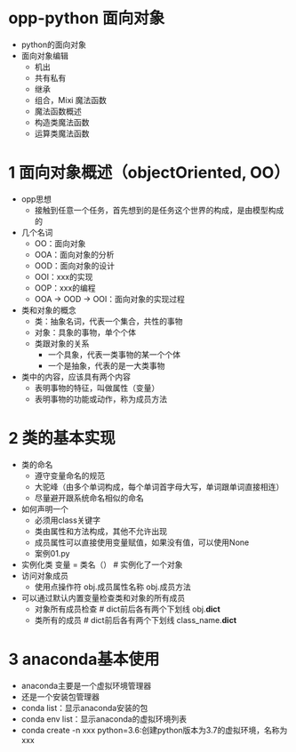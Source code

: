 # opp-python 面向对象
- python的面向对象
- 面向对象编辑
  - 机出
  - 共有私有
  - 继承
  - 组合，Mixi
魔法函数
  - 魔法函数概述
  - 构造类魔法函数
  - 运算类魔法函数
  
# 1 面向对象概述（objectOriented, OO）
- opp思想
  - 接触到任意一个任务，首先想到的是任务这个世界的构成，是由模型构成的
- 几个名词
  - OO：面向对象
  - OOA：面向对象的分析
  - OOD：面向对象的设计
  - OOI：xxx的实现
  - OOP：xxx的编程
  - OOA -> OOD -> OOI：面向对象的实现过程
- 类和对象的概念
  - 类：抽象名词，代表一个集合，共性的事物
  - 对象：具象的事物，单个个体
  - 类跟对象的关系
    - 一个具象，代表一类事物的某一个个体
    - 一个是抽象，代表的是一大类事物
- 类中的内容，应该具有两个内容
  - 表明事物的特征，叫做属性（变量）
  - 表明事物的功能或动作，称为成员方法
# 2 类的基本实现
- 类的命名
  - 遵守变量命名的规范
  - 大驼峰（由多个单词构成，每个单词首字母大写，单词跟单词直接相连）
  - 尽量避开跟系统命名相似的命名
- 如何声明一个
  - 必须用class关键字
  - 类由属性和方法构成，其他不允许出现
  - 成员属性可以直接使用变量赋值，如果没有值，可以使用None
  - 案例01.py
- 实例化类
          变量 = 类名（）  # 实例化了一个对象
- 访问对象成员
  - 使用点操作符
             obj.成员属性名称
             obj.成员方法
- 可以通过默认内置变量检查类和对象的所有成员
  - 对象所有成员检查
            # dict前后各有两个下划线
            obj.__dict__
  - 类所有的成员
             # dict前后各有两个下划线
            class_name.__dict__
  
# 3 anaconda基本使用
- anaconda主要是一个虚拟环境管理器
- 还是一个安装包管理器
- conda list：显示anaconda安装的包
- conda env list：显示anaconda的虚拟环境列表
- conda create -n xxx python=3.6:创建python版本为3.7的虚拟环境，名称为xxx



